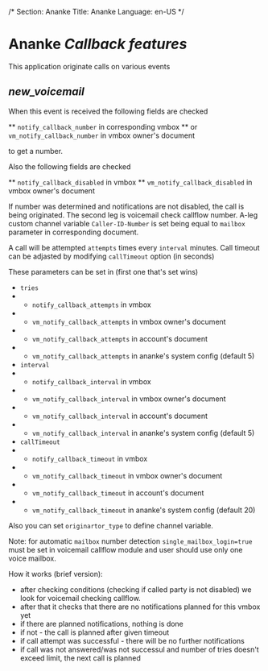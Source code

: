 /*
Section: Ananke
Title: Ananke
Language: en-US
*/

# Ananke *Callback features*

This application originate calls on various events

## *new_voicemail*

When this event is received the following fields are checked

** `notify_callback_number` in corresponding vmbox
** or `vm_notify_callback_number` in vmbox owner's document

to get a number.

Also the following fields are checked

** `notify_callback_disabled` in vmbox
** `vm_notify_callback_disabled` in vmbox owner's document

If number was determined and notifications are not disabled, the call is being originated. The second leg is voicemail check callflow number.
A-leg custom channel variable `Caller-ID-Number` is set being equal to `mailbox` parameter in corresponding document.

A call will be attempted `attempts` times every `interval` minutes. Call timeout can be adjasted by modifying `callTimeout` option (in seconds)

These parameters can be set in (first one that's set wins)

* `tries`
* * `notify_callback_attempts` in vmbox
* * `vm_notify_callback_attempts` in vmbox owner's document
* * `vm_notify_callback_attempts` in account's document
* * `vm_notify_callback_attempts` in ananke's system config (default 5)
* `interval`
* * `notify_callback_interval` in vmbox
* * `vm_notify_callback_interval` in vmbox owner's document
* * `vm_notify_callback_interval` in account's document
* * `vm_notify_callback_interval` in ananke's system config (default 5)
* `callTimeout`
* * `notify_callback_timeout` in vmbox
* * `vm_notify_callback_timeout` in vmbox owner's document
* * `vm_notify_callback_timeout` in account's document
* * `vm_notify_callback_timeout` in ananke's system config (default 20)

Also you can set `originartor_type` to define channel variable.

Note: for automatic  `mailbox` number detection `single_mailbox_login=true` must be set in voicemail callflow module and user should use only one voice mailbox.

How it works (brief version):
- after checking conditions (checking if called party is not disabled) we look for voicemail checking callflow.
- after that it checks that there are no notifications planned for this vmbox yet
- if there are planned notifications, nothing is done
- if not - the call is planned after given timeout
- if call attempt was successful - there will be no further notifications
- if call was not answered/was not successul and number of tries doesn't exceed limit, the next call is planned
